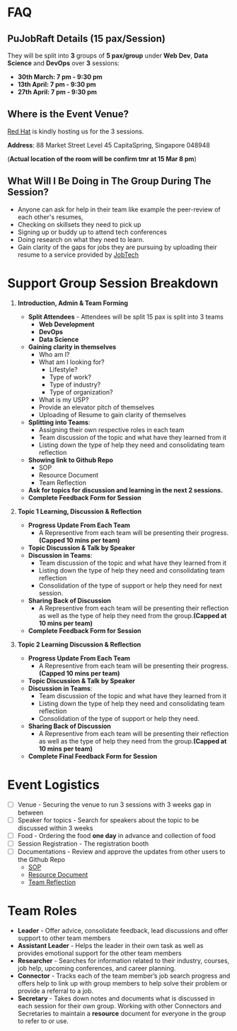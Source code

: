 # FAQ
## PuJobRaft Details (15 pax/Session)
They will be split into **3** groups of **5 pax/group** under **Web Dev**, **Data Science** and **DevOps** over **3** sessions:

- **30th March: 7 pm - 9:30 pm**
- **13th April: 7 pm - 9:30 pm**
- **27th April: 7 pm - 9:30 pm**

## Where is the Event Venue?
[Red Hat](https://www.redhat.com/en/services/consulting) is kindly hosting us for the 3 sessions.

**Address**: 88 Market Street Level 45 CapitaSpring, Singapore 048948 

(**Actual location of the room will be confirm tmr at 15 Mar 8 pm**)

## What Will I Be Doing in The Group During The Session?
- Anyone can ask for help in their team like example the peer-review of each other's resumes,
- Checking on skillsets they need to pick up
- Signing up or buddy up to attend tech conferences
- Doing research on what they need to learn.
- Gain clarity of the gaps for jobs they are pursuing by uploading their resume to a service provided by [JobTech](https://jobtech.co/)

# Support Group Session Breakdown

1. **Introduction, Admin & Team Forming**
   - **Split Attendees** - Attendees will be split 15 pax is split into 3 teams
     - **Web Development**
     - **DevOps**
     - **Data Science**
   - **Gaining clarity in themselves**
     - Who am I?
     - What am I looking for?
       - Lifestyle?
       - Type of work?
       - Type of industry?
       - Type of organization?
     - What is my USP?
     - Provide an elevator pitch of themselves
     - Uploading of Resume to gain clarity of themselves
   - **Splitting into Teams**:
     - Assigning their own respective roles in each team
     - Team discussion of the topic and what have they learned from it
     - Listing down the type of help they need and consolidating team reflection
   - **Showing link to Github Repo**
     - SOP
     - Resource Document
     - Team Reflection
   - **Ask for topics for discussion and learning in the next 2 sessions.**
   - **Complete Feedback Form for Session**
3. **Topic 1 Learning, Discussion & Reflection**
    - **Progress Update From Each Team**
      - A Representive from each team will be presenting their progress.**(Capped 10 mins per team)**
    - **Topic Discussion & Talk by Speaker**
    - **Discussion in Teams**:
      - Team discussion of the topic and what have they learned from it
      - Listing down the type of help they need and consolidating team reflection
      - Consolidation of the type of support or help they need for next session.
    - **Sharing Back of Discussion**
      - A Representive from each team will be presenting their reflection as well as the type of help they need from the group.**(Capped at 10 mins per team)**
    - **Complete Feedback Form for Session**

4. **Topic 2 Learning  Discussion & Reflection**
    - **Progress Update From Each Team**
      - A Representive from each team will be presenting their progress.**(Capped 10 mins per team)**
    - **Topic Discussion & Talk by Speaker**
    - **Discussion in Teams**:
      - Team discussion of the topic and what have they learned from it
      - Listing down the type of help they need and consolidating team reflection
      - Consolidation of the type of support or help they need.
    - **Sharing Back of Discussion**
      - A Representive from each team will be presenting their reflection as well as the type of help they need from the group.**(Capped at 10 mins per team)**
    - **Complete Final Feedback Form for Session**

# Event Logistics
- [ ] Venue - Securing the venue to run 3 sessions with 3 weeks gap in between
- [ ] Speaker for topics - Search for speakers about the topic to be discussed within 3 weeks
- [ ] Food - Ordering the food **one day** in advance and collection of food
- [ ] Session Registration - The registration booth
- [ ] Documentations - Review and approve the updates from other users to the Github Repo
  - [SOP](docs/SOP.md)
  - [Resource Document](docs/Resource_Document.md)
  - [Team Reflection](docs/Team_Reflections.md)

# Team Roles
- **Leader** - Offer advice, consolidate feedback, lead discussions and offer support to other team members
- **Assistant Leader** - Helps the leader in their own task as well as provides emotional support for the other team members
- **Researcher** - Searches for information related to their industry, courses, job help, upcoming conferences, and career planning.
- **Connector** - Tracks each of the team member’s job search progress and offers help to link up with group members to help solve their problem or provide a referral to a job.
- **Secretary** - Takes down notes and documents what is discussed in each session for their own group. Working with other Connectors and Secretaries to maintain a **resource** document for everyone in the group to refer to or use.
